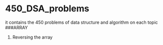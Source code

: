 # 450_DSA_problems
it contains the 450 problems of data structure and algorithm on each topic
###ARRAY
1. Reversing the array
